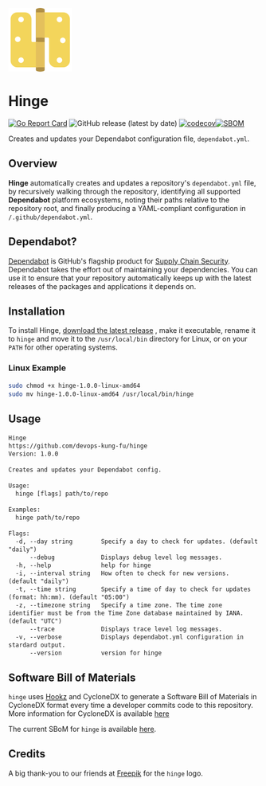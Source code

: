 ![](img/hinge128x128.png)

# Hinge

[![Go Report Card](https://goreportcard.com/badge/github.com/devops-kung-fu/hinge)](https://goreportcard.com/report/github.com/devops-kung-fu/hinge) ![GitHub release (latest by date)](https://img.shields.io/github/v/release/devops-kung-fu/hinge) [![codecov](https://codecov.io/gh/devops-kung-fu/hinge/branch/main/graph/badge.svg?token=BIROb1Npbk)](https://codecov.io/gh/devops-kung-fu/hinge)[![SBOM](https://img.shields.io/badge/CyloneDX-SBoM-informational)](hinge-sbom.json)


Creates and updates your Dependabot configuration file, `dependabot.yml`.

## Overview

**Hinge** automatically creates and updates a repository's `dependabot.yml` file, by recursively walking through the repository, identifying all supported **Dependabot** platform ecosystems, noting their paths relative to the repository root, and finally producing a YAML-compliant configuration in `/.github/dependabot.yml`.

## Dependabot?

[Dependabot](https://docs.github.com/en/code-security/supply-chain-security/keeping-your-dependencies-updated-automatically) is GitHub's flagship product for [Supply Chain Security](https://docs.github.com/en/code-security/supply-chain-security). Dependabot takes the effort out of maintaining your dependencies. You can use it to ensure that your repository automatically keeps up with the latest releases of the packages and applications it depends on.

## Installation

To install Hinge, [download the latest release](https://github.com/devops-kung-fu/hinge/releases) , make it executable, rename it to `hinge` and move it to the `/usr/local/bin` directory for Linux, or on your `PATH` for other operating systems.

### Linux Example

```bash
sudo chmod +x hinge-1.0.0-linux-amd64
sudo mv hinge-1.0.0-linux-amd64 /usr/local/bin/hinge
```

## Usage

```
Hinge
https://github.com/devops-kung-fu/hinge
Version: 1.0.0

Creates and updates your Dependabot config.

Usage:
  hinge [flags] path/to/repo

Examples:
  hinge path/to/repo

Flags:
  -d, --day string        Specify a day to check for updates. (default "daily")
      --debug             Displays debug level log messages.
  -h, --help              help for hinge
  -i, --interval string   How often to check for new versions. (default "daily")
  -t, --time string       Specify a time of day to check for updates (format: hh:mm). (default "05:00")
  -z, --timezone string   Specify a time zone. The time zone identifier must be from the Time Zone database maintained by IANA. (default "UTC")
      --trace             Displays trace level log messages.
  -v, --verbose           Displays dependabot.yml configuration in stardard output.
      --version           version for hinge
```

## Software Bill of Materials

```hinge``` uses [Hookz](https://github.com/devops-kung-fu/hookz) and CycloneDX to generate a Software Bill of Materials in CycloneDX format every time a developer commits code to this repository. More information for CycloneDX is available [here](https://cyclonedx.org)

The current SBoM for ```hinge``` is available [here](hinge-sbom.json).

## Credits

A big thank-you to our friends at [Freepik](https://www.freepik.com) for the ```hinge``` logo.
